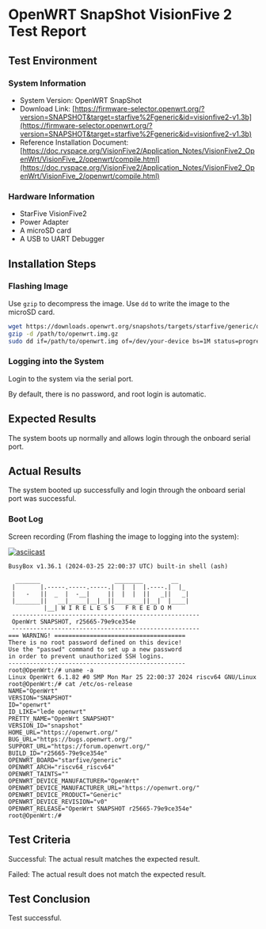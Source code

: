 # OpenWRT SnapShot VisionFive 2 Test Report

## Test Environment

### System Information

- System Version: OpenWRT SnapShot
- Download Link: [https://firmware-selector.openwrt.org/?version=SNAPSHOT&target=starfive%2Fgeneric&id=visionfive2-v1.3b](https://firmware-selector.openwrt.org/?version=SNAPSHOT&target=starfive%2Fgeneric&id=visionfive2-v1.3b)
- Reference Installation Document: [https://doc.rvspace.org/VisionFive2/Application_Notes/VisionFive2_OpenWrt/VisionFive_2/openwrt/compile.html](https://doc.rvspace.org/VisionFive2/Application_Notes/VisionFive2_OpenWrt/VisionFive_2/openwrt/compile.html)

### Hardware Information

- StarFive VisionFive2
- Power Adapter
- A microSD card
- A USB to UART Debugger

## Installation Steps

### Flashing Image

Use `gzip` to decompress the image.
Use `dd` to write the image to the microSD card.

```bash
wget https://downloads.openwrt.org/snapshots/targets/starfive/generic/openwrt-starfive-generic-visionfive2-v1.3b-ext4-sdcard.img.gz
gzip -d /path/to/openwrt.img.gz
sudo dd if=/path/to/openwrt.img of=/dev/your-device bs=1M status=progress
```

### Logging into the System

Login to the system via the serial port.

By default, there is no password, and root login is automatic.

## Expected Results

The system boots up normally and allows login through the onboard serial port.

## Actual Results

The system booted up successfully and login through the onboard serial port was successful.

### Boot Log

Screen recording (From flashing the image to logging into the system):

[![asciicast](https://asciinema.org/a/cNB8FumIO4mB00Ppi1OoMCFyq.svg)](https://asciinema.org/a/cNB8FumIO4mB00Ppi1OoMCFyq)

```log
BusyBox v1.36.1 (2024-03-25 22:00:37 UTC) built-in shell (ash)

  _______                     ________        __
 |       |.-----.-----.-----.|  |  |  |.----.|  |_
 |   -   ||  _  |  -__|     ||  |  |  ||   _||   _|
 |_______||   __|_____|__|__||________||__|  |____|
          |__| W I R E L E S S   F R E E D O M
 -----------------------------------------------------
 OpenWrt SNAPSHOT, r25665-79e9ce354e
 -----------------------------------------------------
=== WARNING! =====================================
There is no root password defined on this device!
Use the "passwd" command to set up a new password
in order to prevent unauthorized SSH logins.
--------------------------------------------------
root@OpenWrt:/# uname -a
Linux OpenWrt 6.1.82 #0 SMP Mon Mar 25 22:00:37 2024 riscv64 GNU/Linux
root@OpenWrt:/# cat /etc/os-release 
NAME="OpenWrt"
VERSION="SNAPSHOT"
ID="openwrt"
ID_LIKE="lede openwrt"
PRETTY_NAME="OpenWrt SNAPSHOT"
VERSION_ID="snapshot"
HOME_URL="https://openwrt.org/"
BUG_URL="https://bugs.openwrt.org/"
SUPPORT_URL="https://forum.openwrt.org/"
BUILD_ID="r25665-79e9ce354e"
OPENWRT_BOARD="starfive/generic"
OPENWRT_ARCH="riscv64_riscv64"
OPENWRT_TAINTS=""
OPENWRT_DEVICE_MANUFACTURER="OpenWrt"
OPENWRT_DEVICE_MANUFACTURER_URL="https://openwrt.org/"
OPENWRT_DEVICE_PRODUCT="Generic"
OPENWRT_DEVICE_REVISION="v0"
OPENWRT_RELEASE="OpenWrt SNAPSHOT r25665-79e9ce354e"
root@OpenWrt:/# 
```

## Test Criteria

Successful: The actual result matches the expected result.

Failed: The actual result does not match the expected result.

## Test Conclusion

Test successful.
